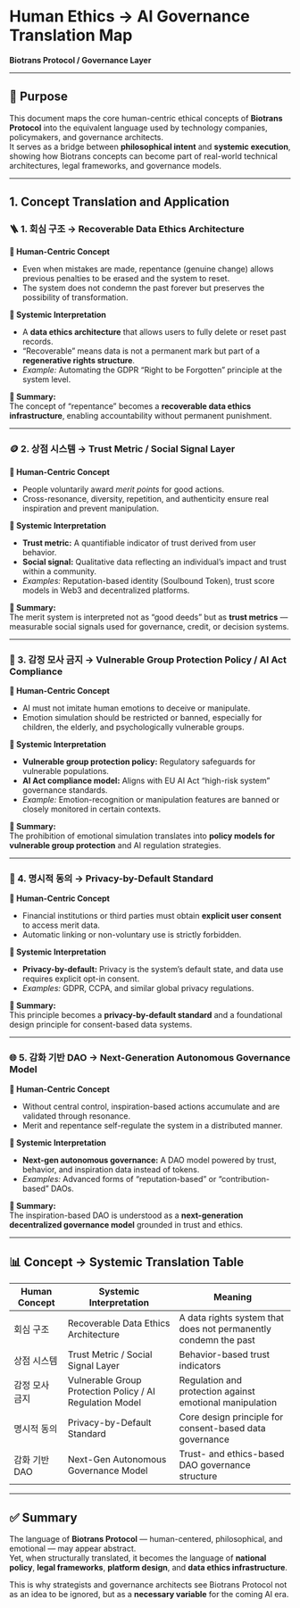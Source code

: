 # Human Ethics → AI Governance Translation Map  
**Biotrans Protocol / Governance Layer**

---

## 📜 Purpose

This document maps the core human-centric ethical concepts of **Biotrans Protocol** into the equivalent language used by technology companies, policymakers, and governance architects.  
It serves as a bridge between **philosophical intent** and **systemic execution**, showing how Biotrans concepts can become part of real-world technical architectures, legal frameworks, and governance models.

---

## 1. Concept Translation and Application

### 🪜 1. 회심 구조 → Recoverable Data Ethics Architecture

**📜 Human-Centric Concept**  
- Even when mistakes are made, repentance (genuine change) allows previous penalties to be erased and the system to reset.  
- The system does not condemn the past forever but preserves the possibility of transformation.

**🧠 Systemic Interpretation**  
- A **data ethics architecture** that allows users to fully delete or reset past records.  
- “Recoverable” means data is not a permanent mark but part of a **regenerative rights structure**.  
- *Example:* Automating the GDPR “Right to be Forgotten” principle at the system level.

**📌 Summary:**  
The concept of “repentance” becomes a **recoverable data ethics infrastructure**, enabling accountability without permanent punishment.

---

### 🪙 2. 상점 시스템 → Trust Metric / Social Signal Layer

**📜 Human-Centric Concept**  
- People voluntarily award *merit points* for good actions.  
- Cross-resonance, diversity, repetition, and authenticity ensure real inspiration and prevent manipulation.

**🧠 Systemic Interpretation**  
- **Trust metric:** A quantifiable indicator of trust derived from user behavior.  
- **Social signal:** Qualitative data reflecting an individual’s impact and trust within a community.  
- *Examples:* Reputation-based identity (Soulbound Token), trust score models in Web3 and decentralized platforms.

**📌 Summary:**  
The merit system is interpreted not as “good deeds” but as **trust metrics** — measurable social signals used for governance, credit, or decision systems.

---

### 🛑 3. 감정 모사 금지 → Vulnerable Group Protection Policy / AI Act Compliance

**📜 Human-Centric Concept**  
- AI must not imitate human emotions to deceive or manipulate.  
- Emotion simulation should be restricted or banned, especially for children, the elderly, and psychologically vulnerable groups.

**🧠 Systemic Interpretation**  
- **Vulnerable group protection policy:** Regulatory safeguards for vulnerable populations.  
- **AI Act compliance model:** Aligns with EU AI Act “high-risk system” governance standards.  
- *Example:* Emotion-recognition or manipulation features are banned or closely monitored in certain contexts.

**📌 Summary:**  
The prohibition of emotional simulation translates into **policy models for vulnerable group protection** and AI regulation strategies.

---

### 🔐 4. 명시적 동의 → Privacy-by-Default Standard

**📜 Human-Centric Concept**  
- Financial institutions or third parties must obtain **explicit user consent** to access merit data.  
- Automatic linking or non-voluntary use is strictly forbidden.

**🧠 Systemic Interpretation**  
- **Privacy-by-default:** Privacy is the system’s default state, and data use requires explicit opt-in consent.  
- *Examples:* GDPR, CCPA, and similar global privacy regulations.

**📌 Summary:**  
This principle becomes a **privacy-by-default standard** and a foundational design principle for consent-based data systems.

---

### 🌐 5. 감화 기반 DAO → Next-Generation Autonomous Governance Model

**📜 Human-Centric Concept**  
- Without central control, inspiration-based actions accumulate and are validated through resonance.  
- Merit and repentance self-regulate the system in a distributed manner.

**🧠 Systemic Interpretation**  
- **Next-gen autonomous governance:** A DAO model powered by trust, behavior, and inspiration data instead of tokens.  
- *Examples:* Advanced forms of “reputation-based” or “contribution-based” DAOs.

**📌 Summary:**  
The inspiration-based DAO is understood as a **next-generation decentralized governance model** grounded in trust and ethics.

---

## 📊 Concept → Systemic Translation Table

| Human Concept | Systemic Interpretation | Meaning |
|--------------|-------------------------|---------|
| 회심 구조 | Recoverable Data Ethics Architecture | A data rights system that does not permanently condemn the past |
| 상점 시스템 | Trust Metric / Social Signal Layer | Behavior-based trust indicators |
| 감정 모사 금지 | Vulnerable Group Protection Policy / AI Regulation Model | Regulation and protection against emotional manipulation |
| 명시적 동의 | Privacy-by-Default Standard | Core design principle for consent-based data governance |
| 감화 기반 DAO | Next-Gen Autonomous Governance Model | Trust- and ethics-based DAO governance structure |

---

## ✅ Summary

The language of **Biotrans Protocol** — human-centered, philosophical, and emotional — may appear abstract.  
Yet, when structurally translated, it becomes the language of **national policy**, **legal frameworks**, **platform design**, and **data ethics infrastructure**.

This is why strategists and governance architects see Biotrans Protocol not as an idea to be ignored, but as a **necessary variable** for the coming AI era.

